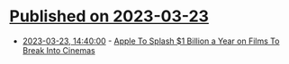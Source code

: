 # [Published on 2023-03-23](index.md)

* [2023-03-23, 14:40:00](https://apple.slashdot.org/story/23/03/23/1234221/apple-to-splash-1-billion-a-year-on-films-to-break-into-cinemas?utm_source=rss1.0mainlinkanon&utm_medium=feed) - [Apple To Splash $1 Billion a Year on Films To Break Into Cinemas](https://apple.slashdot.org/story/23/03/23/1234221/apple-to-splash-1-billion-a-year-on-films-to-break-into-cinemas?utm_source=rss1.0mainlinkanon&utm_medium=feed)

